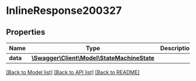 # InlineResponse200327

## Properties
Name | Type | Description | Notes
------------ | ------------- | ------------- | -------------
**data** | [**\Swagger\Client\Model\StateMachineState**](StateMachineState.md) |  | [optional] 

[[Back to Model list]](../../README.md#documentation-for-models) [[Back to API list]](../../README.md#documentation-for-api-endpoints) [[Back to README]](../../README.md)

